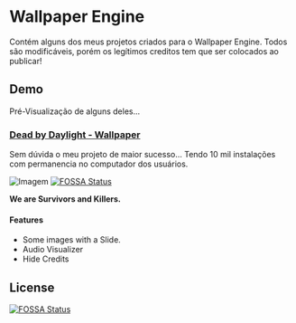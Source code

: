 # Wallpaper Engine

Contém alguns dos meus projetos criados para o Wallpaper Engine. Todos são modificáveis, porém os legítimos creditos tem que ser colocados ao publicar!

## Demo

Pré-Visualização de alguns deles...

### [Dead by Daylight - Wallpaper](https://steamcommunity.com/sharedfiles/filedetails/?id=1360520393)
Sem dúvida o meu projeto de maior sucesso... Tendo 10 mil instalações com permanencia no computador dos usuários.

![Imagem](https://i.imgur.com/uJP3Smn.png)
[![FOSSA Status](https://app.fossa.com/api/projects/git%2Bgithub.com%2FMedronic%2FWallpaperEngine.svg?type=shield)](https://app.fossa.com/projects/git%2Bgithub.com%2FMedronic%2FWallpaperEngine?ref=badge_shield)

 <p><b>We are Survivors and Killers.</b> </p>

#### Features
- Some images with a Slide.
- Audio Visualizer
- Hide Credits


## License
[![FOSSA Status](https://app.fossa.com/api/projects/git%2Bgithub.com%2FMedronic%2FWallpaperEngine.svg?type=large)](https://app.fossa.com/projects/git%2Bgithub.com%2FMedronic%2FWallpaperEngine?ref=badge_large)